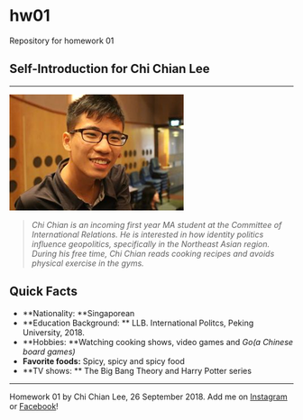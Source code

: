# hw01
Repository for homework 01

## Self-Introduction for **Chi Chian Lee**

****

![Photo Credits: Min Lim, 2014.](figures/lccimg01.jpg)

> *Chi Chian is an incoming first year MA student at the Committee of International Relations. He is interested in how identity politics influence geopolitics, specifically in the Northeast Asian region. During his free time, Chi Chian reads cooking recipes and avoids physical exercise in the gyms.*

## Quick Facts
- **Nationality: **Singaporean
- **Education Background: ** LLB. International Politcs, Peking University, 2018.
- **Hobbies: **Watching cooking shows, video games and *Go(a Chinese board games)*
- **Favorite foods:** Spicy, spicy and spicy food
- **TV shows: ** The Big Bang Theory and Harry Potter series

****
Homework 01 by Chi Chian Lee, 26 September 2018. Add me on [Instagram](https://www.instagram.com/chichian93/) or [Facebook](https://www.facebook.com/LCC.xEvo)!